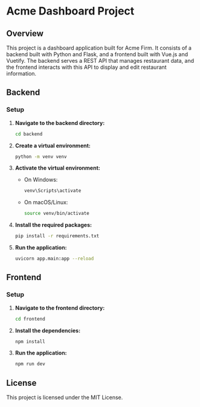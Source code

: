 # Acme Dashboard Project

## Overview

This project is a dashboard application built for Acme Firm. It consists of a backend built with Python and Flask, and a frontend built with Vue.js and Vuetify. The backend serves a REST API that manages restaurant data, and the frontend interacts with this API to display and edit restaurant information.

## Backend

### Setup

1. **Navigate to the backend directory:**
   ```sh
   cd backend
   ```

2. **Create a virtual environment:**
   ```sh
   python -m venv venv
   ```

3. **Activate the virtual environment:**
   - On Windows:
     ```sh
     venv\Scripts\activate
     ```
   - On macOS/Linux:
     ```sh
     source venv/bin/activate
     ```

4. **Install the required packages:**
   ```sh
   pip install -r requirements.txt
   ```

5. **Run the application:**
   ```sh
   uvicorn app.main:app --reload
   ```

## Frontend

### Setup

1. **Navigate to the frontend directory:**
   ```sh
   cd frontend
   ```

2. **Install the dependencies:**
   ```sh
   npm install
   ```

3. **Run the application:**
   ```sh
   npm run dev
   ```


## License

This project is licensed under the MIT License.

